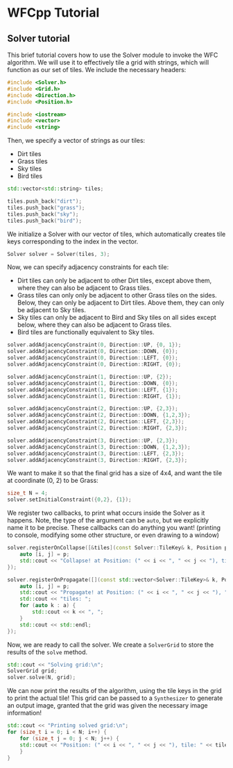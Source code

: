 # WFCpp Tutorial

## Solver tutorial

This brief tutorial covers how to use the Solver module to invoke the WFC algorithm. We will use it to effectively tile a grid with strings, which will function as our set of tiles. We include the necessary headers:

```c++
#include <Solver.h>
#include <Grid.h>
#include <Direction.h>
#include <Position.h>

#include <iostream>
#include <vector>
#include <string>
```

Then, we specify a vector of strings as our tiles:
- Dirt tiles
- Grass tiles
- Sky tiles
- Bird tiles

```c++
std::vector<std::string> tiles;

tiles.push_back("dirt");
tiles.push_back("grass");
tiles.push_back("sky");
tiles.push_back("bird");   
```

We initialize a Solver with our vector of tiles, which automatically creates tile keys corresponding to the index in the vector.

```c++
Solver solver = Solver(tiles, 3);
```

Now, we can specify adjacency constraints for each tile:
- Dirt tiles can only be adjacent to other Dirt tiles, except above them, where they can also be adjacent to Grass tiles.
- Grass tiles can only only be adjacent to other Grass tiles on the sides. Below, they can only be adjacent to Dirt tiles. Above them, they can only be adjacent to Sky tiles.
- Sky tiles can only be adjacent to Bird and Sky tiles on all sides except below, where they can also be adjacent to Grass tiles.
- Bird tiles are functionally equivalent to Sky tiles.

```c++
solver.addAdjacencyConstraint(0, Direction::UP, {0, 1});
solver.addAdjacencyConstraint(0, Direction::DOWN, {0});
solver.addAdjacencyConstraint(0, Direction::LEFT, {0});
solver.addAdjacencyConstraint(0, Direction::RIGHT, {0});

solver.addAdjacencyConstraint(1, Direction::UP, {2});
solver.addAdjacencyConstraint(1, Direction::DOWN, {0});
solver.addAdjacencyConstraint(1, Direction::LEFT, {1});
solver.addAdjacencyConstraint(1, Direction::RIGHT, {1});

solver.addAdjacencyConstraint(2, Direction::UP, {2,3});
solver.addAdjacencyConstraint(2, Direction::DOWN, {1,2,3});
solver.addAdjacencyConstraint(2, Direction::LEFT, {2,3});
solver.addAdjacencyConstraint(2, Direction::RIGHT, {2,3});

solver.addAdjacencyConstraint(3, Direction::UP, {2,3});
solver.addAdjacencyConstraint(3, Direction::DOWN, {1,2,3});
solver.addAdjacencyConstraint(3, Direction::LEFT, {2,3});
solver.addAdjacencyConstraint(3, Direction::RIGHT, {2,3});
```

We want to make it so that the final grid has a size of 4x4, and want the tile at coordinate (0, 2) to be Grass:

```c++
size_t N = 4;
solver.setInitialConstraint({0,2}, {1});
```

We register two callbacks, to print what occurs inside the Solver as it happens. Note, the type of the argument can be `auto`, but we explicitly name it to be precise. These callbacks can do anything you want! (printing to console, modifying some other structure, or even drawing to a window)

```c++
solver.registerOnCollapse([&tiles](const Solver::TileKey& k, Position p){
    auto [i, j] = p;
    std::cout << "Collapse! at Position: (" << i << ", " << j << "), tile: " << tiles[k] << std::endl;
});

solver.registerOnPropagate([](const std::vector<Solver::TileKey>& k, Position p){
    auto [i, j] = p;
    std::cout << "Propagate! at Position: (" << i << ", " << j << "), ";
    std::cout << "tiles: ";
    for (auto k : a) {
        std::cout << k << ", ";
    }
    std::cout << std::endl;
});

```

Now, we are ready to call the solver. We create a `SolverGrid` to store the results of the `solve` method.

```c++
std::cout << "Solving grid:\n";
SolverGrid grid;
solver.solve(N, grid);
```

We can now print the results of the algorithm, using the tile keys in the grid to print the actual tile! This grid can be passed to a `Synthesizer` to generate an output image, granted that the grid was given the necessary image information!

```c++
std::cout << "Printing solved grid:\n";
for (size_t i = 0; i < N; i++) {
    for (size_t j = 0; j < N; j++) {
    std::cout << "Position: (" << i << ", " << j << "), tile: " << tiles[grid.getKey({i, j})] << std::endl;
    }
}
```
